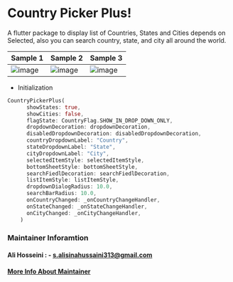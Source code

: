 # Country Picker Plus!

A flutter package to display list of Countries, States and Cities depends on Selected, also you can search country, state, and city all around the world.

 
|Sample 1|Sample 2|Sample 3|
|--|--|--|
|![image](https://github.com/real-ali/country_picker_plus/blob/main/assets/images/2.png)|![image](https://github.com/real-ali/country_picker_plus/blob/main/assets/images/2.png)|![image](https://github.com/real-ali/country_picker_plus/blob/main/assets/images/3.png)
 


- Initialization

```dart
CountryPickerPlus(
      showStates: true,
      showCities: false,
      flagState: CountryFlag.SHOW_IN_DROP_DOWN_ONLY,
      dropdownDecoration: dropdownDecoration,
      disabledDropdownDecoration: disabledDropdownDecoration,
      countryDropdownLabel: "Country",
      stateDropdownLabel: "State",
      cityDropdownLabel: "City",
      selectedItemStyle: selectedItemStyle,
      bottomSheetStyle: bottomSheetStyle,
      searchFiedlDecoration: searchFiedlDecoration,
      listItemStyle: listItemStyle,
      dropdownDialogRadius: 10.0,
      searchBarRadius: 10.0,
      onCountryChanged: _onCountryChangeHandler,
      onStateChanged: _onStateChangeHandler,
      onCityChanged: _onCityChangeHandler,
    )
```


### Maintainer Inforamtion
#### Ali Hosseini : - s.alisinahussaini313@gmail.com
#### [More Info About Maintainer](https://real-ali.github.io)
